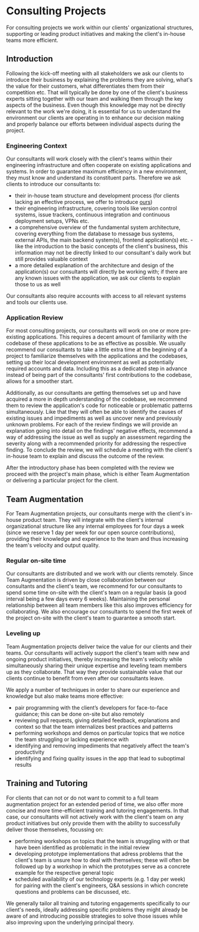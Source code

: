# Consulting Projects

For consulting projects we work within our clients' organizational structures,
supporting or leading product initiatives and making the client's in-house teams
more efficient.

## Introduction

Following the kick-off meeting with all stakeholders we ask our clients to introduce
their business by explaining the problems they are solving,
what's the value for their customers, what differentiates them from
their competition etc. That will typically be done by one of the client's
business experts sitting together with our team and walking them through the key
aspects of the business. Even though this knowledge may not be directly relevant to
the work we're doing, it is essential for us to understand the environment our
clients are operating in to enhance our decision making and properly balance
our efforts between individual aspects during the project.

### Engineering Context

Our consultants will work closely with the client's teams within their
engineering infrastructure and often cooperate on existing applications and systems.
In order to guarantee maximum efficiency in a new environment, they must know and
understand its constituent parts. Therefore we ask clients to introduce our
consultants to:

- their in-house team structure and development process (for clients lacking an
  effective process, we offer to introduce [ours](./../../development-process))
- their engineering infrastructure, covering tools like version control systems,
  issue trackers, continuous integration and continuous deployment setups, VPNs
  etc.
- a comprehensive overview of the fundamental system architecture, covering everything
  from the database to message bus systems, external APIs, the main backend
  system(s), frontend application(s) etc. - like the introduction to the
  basic concepts of the client's business, this information may not be directly
  linked to our consultant's daily work but still provides valuable context
- a more detailed explanation of the architecture and design of the
  application(s) our consultants will directly be working with; if there are any
  known issues with the application, we ask our clients to explain those to us
  as well

Our consultants also require accounts with access to all relevant systems
and tools our clients use.

### Application Review

For most consulting projects, our consultants will work on one or more
pre-existing applications. This requires a decent amount of familiarity with the codebase of
these applications to be as effective as possible. We usually recommend our consultants to
take a little extra time at the beginning of a project to familiarize themselves
with the applications and the codebases, setting up their local development
environment as well as potentially required accounts and data. Including this as a
dedicated step in advance instead of being part of the consultants' first contributions to the
codebase, allows for a smoother start.

Additionally, as our consultants are getting themselves set up and have acquired a more in depth
understanding of the codebase, we recommend them to review the application's code for
noticeable or problematic patterns simultaneously. Like that they will often
be able to identify the causes of existing issues and impediments as well as
uncover new and previously unknown problems. For each of the review findings we
will provide an explanation going into detail on the findings' negative effects,
recommend a way of addressing the issue as well as supply an assessment regarding the
severity along with a recommended priority for addressing the respective
finding. To conclude the review, we will schedule a meeting with the client's
in-house team to explain and discuss the outcome of the review.

After the introductory phase has been completed with the review we proceed with
the project's main phase, which is either Team Augmentation or delivering a
particular project for the client.

## Team Augmentation

For Team Augmentation projects, our consultants merge with the client's in-house
product team. They will integrate with the client's internal organizational
structure like any internal employees for four days a week (since we reserve 1 day
per week for our open source contributions), providing their knowledge and
experience to the team and thus increasing the team's velocity and output quality.

### Regular on-site time

Our consultants are distributed and we work with our clients remotely. Since
Team Augmentation is driven by close collaboration between our consultants and
the client's team, we recommend for our consultants to spend some time
on-site with the client's team on a regular basis (a good interval being a few
days every 6 weeks). Maintaining the personal relationship between all team members
like this also improves efficiency for collaborating. 
We also encourage our consultants to spend the first week
of the project on-site with the client's team to guarantee a smooth start.

### Leveling up

Team Augmentation projects deliver twice the value for our clients and their teams.
Our consultants will actively support the client's team with new and ongoing
product initiatives, thereby increasing the team's velocity while simultaneously sharing their
unique expertise and leveling team members up as they collaborate. That way they
provide sustainable value that our clients continue to benefit from even after
our consultants leave.

We apply a number of techniques in order to share our experience and knowledge
but also make teams more effective:

- pair programming with the client’s developers for face-to-face guidance; this
  can be done on-site but also remotely
- reviewing pull requests, giving detailed feedback, explanations and context so
  that the team internalizes best practices and patterns
- performing workshops and demos on particular topics that we notice the team
  struggling or lacking experience with
- identifying and removing impediments that negatively affect the team's
  productivity
- identifying and fixing quality issues in the app that lead to suboptimal
  results

## Training and Tutoring

For clients that can not or do not want to commit to a full team
augmentation project for an extended period of time, we also offer
more concise and more time-efficient training and tutoring engagements. In that case, our
consultants will not actively work with the client's team on any product
initiatives but only provide them with the ability to successfully deliver those themselves,
focussing on:

- performing workshops on topics that the team is struggling with or that have
  been identified as problematic in the initial review
- developing prototype implementations that adress problems that the client's
  team is unsure how to deal with themselves; these will often be followed up by a
  workshop in which the prototypes serve as a concrete example for the
  respective general topic
- scheduled availability of our technology experts (e.g. 1 day per week) for
  pairing with the client's engineers, Q&A sessions in which concrete questions
  and problems can be discussed, etc.

We generally tailor all training and tutoring engagements specifically to our
client's needs, ideally addressing specific problems they might already be aware of and
introducing possible strategies to solve those issues while also improving upon the underlying principal theory.
